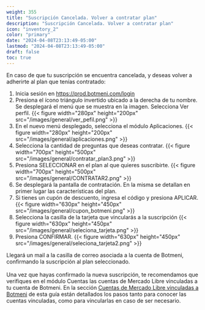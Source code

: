 ```yaml
---
weight: 355
title: "Suscripción Cancelada. Volver a contratar plan"
description: "Suscripción Cancelada. Volver a contratar plan"
icon: "inventory_2"
color: "primary"
date: "2024-04-08T23:13:49-05:00"
lastmod: "2024-04-08T23:13:49-05:00"
draft: false
toc: true
---
```

En caso de que tu suscripción se encuentra cancelada, y deseas volver a adherirte al plan que tenías contratado:
1. Inicia sesión en <https://prod.botmeni.com/login>
2. Presiona el ícono triángulo invertido ubicado a la derecha de tu nombre. Se desplegará el menú que se muestra en la imagen. Selecciona Ver perfil.
{{< figure width="280px" height="200px" src="/images/general/ver_pefil.png" >}}
3. En el nuevo menú desplegado, selecciona el módulo Aplicaciones.
{{< figure width="280px" height="200px" src="/images/general/aplicaciones.png" >}}
4. Selecciona la cantidad de preguntas que deseas contratar. 
{{< figure width="700px" height="500px" src="/images/general/contratar_plan3.png" >}}
5. Presiona SELECCIONAR en el plan al que quieres suscribirte.
{{< figure width="700px" height="500px" src="/images/general/CONTRATAR2.png" >}}
5. Se desplegará la pantalla de contratación. En la misma se detallan en primer lugar las características del plan.
6. Si tienes un cupón de descuento, ingresa el código y presiona APLICAR.
{{< figure width="630px" height="450px" src="/images/general/cupon_botmeni.png" >}}
7. Selecciona la casilla de la tarjeta que vincularás a la suscripción
{{< figure width="630px" height="450px" src="/images/general/seleciona_tarjeta.png" >}}
8. Presiona CONFIRMAR.
{{< figure width="630px" height="450px" src="/images/general/seleciona_tarjeta2.png" >}}

Llegará un mail a la casilla de correo asociada a la cuenta de Botmeni, confirmando la suscripción al plan seleccionado.<br></br>
Una vez que hayas confirmado la nueva suscripción, te recomendamos que verifiques en el módulo Cuentas las cuentas de Mercado Libre vinculadas a tu cuenta de Botmeni. En la sección [Cuentas de Mercado Libre vinculadas a Botmeni](../../Personaliza_tu_cuenta_de_botmeni/Cuentas_de_Mercado_Libre/Cuentas_ML.md) de esta guía están detallados los pasos tanto para conocer las cuentas vinculadas, como para vincularlas en caso de ser necesario.<br></br>
<br></br>